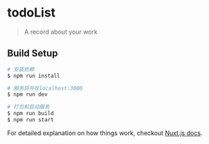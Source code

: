 # todoList

> A record about your work

## Build Setup

``` bash
# 安装依赖
$ npm run install

# 服务将开在localhost:3000
$ npm run dev

# 打包和启动服务
$ npm run build
$ npm run start


```

For detailed explanation on how things work, checkout [Nuxt.js docs](https://nuxtjs.org).
